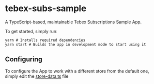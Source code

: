 # tebex-subs-sample

A TypeScript-based, maintainable Tebex Subscriptions Sample App.

To get started, simply run:
```
yarn # Installs required dependencies
yarn start # Builds the app in development mode to start using it
```


## Configuring

To configure the App to work with a different store from the default one, simply edit the [store-data.ts](/src/base/config/store-data.ts) file